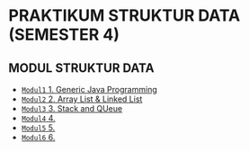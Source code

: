 # PRAKTIKUM STRUKTUR DATA (SEMESTER 4)

## MODUL STRUKTUR DATA

-   [`Modul1` 1. Generic Java Programming](https://github.com/ulumfr/Prak-Smstr4-StrukDat/tree/master/Modul%201%20(Generic%20Java%20Programming))
-   [`Modul2` 2. Array List & Linked List](https://github.com/ulumfr/Prak-Smstr4-StrukDat/tree/master/Modul%202%20(Array%20List%20%26%20Linked%20List))
-   [`Modul3` 3. Stack and QUeue](https://github.com/ulumfr/Prak-Smstr4-StrukDat/tree/master/Modul%203%20(Stack%20%26%20Queue))
-   [`Modul4` 4.]()
-   [`Modul5` 5.]()
-   [`Modul6` 6.]()